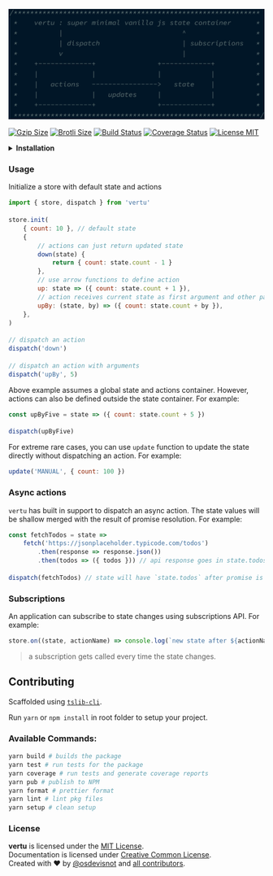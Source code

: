 ![](docs/vertu.png)

[![Gzip Size](https://img.badgesize.io/https://unpkg.com/vertu?compression=gzip)](https://unpkg.com/vertu)
[![Brotli Size](https://img.badgesize.io/https://unpkg.com/vertu?compression=brotli)](https://unpkg.com/vertu)
[![Build Status](https://travis-ci.org/osdevisnot/vertu.svg?branch=master)](https://travis-ci.org/osdevisnot/vertu)
[![Coverage Status](https://coveralls.io/repos/github/osdevisnot/vertu/badge.svg?branch=master)](https://coveralls.io/github/osdevisnot/vertu?branch=master)
[![License MIT](https://img.shields.io/badge/License-MIT-blue.svg)](https://opensource.org/licenses/MIT)

<details>
<summary><strong>Installation</strong></summary>

Install it from NPM:

```bash
yarn add vertu
```

then, use in your application with a module bundler like webpack or parcel:

```js
import { store, dispatch } from 'vertu'
```

Alternatively, you can grab a copy from UNPKG CDN:

```html
<script src="https://unpkg.com/vertu" />
```

Want a UMD build from UNPKG CDN?

```html
<script src="https://unpkg.com/vertu/vertu.js" />
```

</details>

### Usage

Initialize a store with default state and actions

```js
import { store, dispatch } from 'vertu'

store.init(
	{ count: 10 }, // default state
	{
		// actions can just return updated state
		down(state) {
			return { count: state.count - 1 }
		},
		// use arrow functions to define action
		up: state => ({ count: state.count + 1 }),
		// action receives current state as first argument and other parameters next
		upBy: (state, by) => ({ count: state.count + by }),
	},
)

// dispatch an action
dispatch('down')

// dispatch an action with arguments
dispatch('upBy', 5)
```

Above example assumes a global state and actions container. However, actions can also be defined outside the state container. For example:

```js
const upByFive = state => ({ count: state.count + 5 })

dispatch(upByFive)
```

For extreme rare cases, you can use `update` function to update the state directly without dispatching an action. For example:

```js
update('MANUAL', { count: 100 })
```

### Async actions

`vertu` has built in support to dispatch an async action. The state values will be shallow merged with the result of promise resolution. For example:

```js
const fetchTodos = state =>
	fetch('https://jsonplaceholder.typicode.com/todos')
		.then(response => response.json())
		.then(todos => ({ todos })) // api response goes in state.todos

dispatch(fetchTodos) // state will have `state.todos` after promise is resolved
```

### Subscriptions

An application can subscribe to state changes using subscriptions API. For example:

```js
store.on((state, actionName) => console.log(`new state after ${actionName}: `, state))
```

> a subscription gets called every time the state changes.

## Contributing

Scaffolded using [`tslib-cli`](https://www.npmjs.com/package/tslib-cli).

Run `yarn` or `npm install` in root folder to setup your project.

### Available Commands:

```bash
yarn build # builds the package
yarn test # run tests for the package
yarn coverage # run tests and generate coverage reports
yarn pub # publish to NPM
yarn format # prettier format
yarn lint # lint pkg files
yarn setup # clean setup
```

### License

**vertu** is licensed under the [MIT License](http://opensource.org/licenses/MIT).<br>
Documentation is licensed under [Creative Common License](http://creativecommons.org/licenses/by/4.0/).<br>
Created with ♥ by [@osdevisnot](https://github.com/osdevisnot) and [all contributors](https://github.com/vertu/graphs/contributors).
